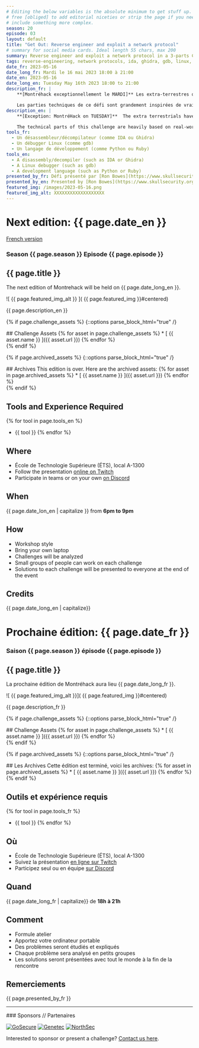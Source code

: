 ```yaml
---
# Editing the below variables is the absolute minimum to get stuff up. Feel
# free [obliged] to add editorial niceties or strip the page if you need to
# include something more complex.
season: 20
episode: 03
layout: default
title: "Get Out: Reverse engineer and exploit a network protocol"
# summary for social media cards. Ideal length 55 chars, max 200
summary: Reverse engineer and exploit a network protocol in a 3-parts CTF challenge.
tags: reverse-engineering, network protocols, ida, ghidra, gdb, linux, debug
date_fr: 2023-05-16
date_long_fr: Mardi le 16 mai 2023 18:00 à 21:00
date_en: 2023-05-16
date_long_en: Tuesday May 16th 2023 18:00 to 21:00
description_fr: |
    **[Montréhack exceptionnellement le MARDI]** Les extra-terrestres ont atteri et ils offrent refuge aux humains! Mais... ils pourraient avoir d'autres intentions. Dans ce CTF en trois parties, vous procédérez à la rétro-ingénierie de leur application et découvrirez ce qui se passe réellement!

    Les parties techniques de ce défi sont grandement inspirées de vraies recherches, et de vulnérabilités publiquement partagés en mars par le présentateur. Il donnera de la documentation du protocole réseau et peut-être une implémentation partielle pour les gens qui ne veulent pas tout reverse-engineer.
description_en: |
    **[Exception: MontréHack on TUESDAY]**  The extra terrestrials have landed and they're offering sanctuary to humans! But... they might have other motives. In this three-part CTF challenge, you'll reverse engineer their application and find out what's actually going on!

    The technical parts of this challenge are heavily based on real-world security research, and a set of vulnerabilities that the author publicly released in March. The presenter will also provide some protocol documentation and perhaps a partial implementation for folks who don't want to reverse the entire thing.
tools_fr:
  - Un désassembleur/décompilateur (comme IDA ou Ghidra)
  - Un débugger Linux (comme gdb)
  - Un langage de développement (comme Python ou Ruby)
tools_en:
  - A disassembly/decompiler (such as IDA or Ghidra)
  - A Linux debugger (such as gdb)
  - A development language (such as Python or Ruby)
presented_by_fr: Défi présenté par [Ron Bowes](https://www.skullsecurity.org)
presented_by_en: Presented by [Ron Bowes](https://www.skullsecurity.org)
featured_img: /images/2023-05-16.png
featured_img_alt: XXXXXXXXXXXXXXXXXXX
---
```


# Next edition: {{ page.date_en }}
[French version](#french)

### Season {{ page.season }} Episode {{ page.episode }}

## {{ page.title }}

The next edition of Montrehack will be held on {{ page.date_long_en }}.

![ {{ page.featured_img_alt }} ]( {{ page.featured_img }}#centered)

{{ page.description_en }}

{% if page.challenge_assets %}
{::options parse_block_html="true" /}
<div class="assets">
## Challenge Assets
{% for asset in page.challenge_assets %}
* [ {{ asset.name }} ]({{ asset.url }})
{% endfor %}
</div>
{% endif %}

{% if page.archived_assets %}
{::options parse_block_html="true" /}
<div class="archives">
## Archives
This edition is over. Here are the archived assets:
{% for asset in page.archived_assets %}
* [ {{ asset.name }} ]({{ asset.url }})
{% endfor %}
</div>
{% endif %}

## Tools and Experience Required

{% for tool in page.tools_en %}
* {{ tool }}
{% endfor %}

## Where


* École de Technologie Supérieure (ÉTS), local A-1300
* Follow the presentation [online on Twitch](https://twitch.tv/montrehack/)
* Participate in teams or on your own [on Discord](https://discord.gg/4qfFwPX)

## When

{{ page.date_lon_en | capitalize }} from **6pm to 9pm**

## How

* Workshop style
* Bring your own laptop
* Challenges will be analyzed
* Small groups of people can work on each challenge
* Solutions to each challenge will be presented to everyone at the end of the event

## Credits

{{ page.date_long_en | capitalize}}

<a id="french"></a>

# Prochaine édition: {{ page.date_fr }}

### Saison {{ page.season }} épisode {{ page.episode }}

## {{ page.title }}

La prochaine édition de Montréhack aura lieu {{ page.date_long_fr }}.

![ {{ page.featured_img_alt }}]( {{ page.featured_img }}#centered)

{{ page.description_fr }}

{% if page.challenge_assets %}
{::options parse_block_html="true" /}
<div class="assets">
## Challenge Assets
{% for asset in page.challenge_assets %}
* [ {{ asset.name }} ]({{ asset.url }})
{% endfor %}
</div>
{% endif %}

{% if page.archived_assets %}
{::options parse_block_html="true" /}
<div class="archives">
## Les Archives
Cette édition est terminé, voici les archives:
{% for asset in page.archived_assets %}
* [ {{ asset.name }} ]({{ asset.url }})
{% endfor %}
</div>
{% endif %}

## Outils et expérience requis

{% for tool in page.tools_fr %}
* {{ tool }}
{% endfor %}

## Où

* École de Technologie Supérieure (ÉTS), local A-1300
* Suivez la présentation [en ligne sur Twitch](https://twitch.tv/montrehack/)
* Participez seul ou en équipe [sur Discord](https://discord.gg/4qfFwPX)

## Quand

{{ page.date_long_fr | capitalize}} de **18h à 21h**

## Comment

* Formule atelier
* Apportez votre ordinateur portable
* Des problèmes seront étudiés et expliqués
* Chaque problème sera analysé en petits groupes
* Les solutions seront présentées avec tout le monde à la fin de la rencontre

## Remerciements

{{ page.presented_by_fr }}

<hr/>
### Sponsors // Partenaires


[![GoSecure](/images/sponsor_gosecure.png)](https://gosecure.net/)
[![Genetec](/images/sponsor_genetec.png)](https://www.genetec.com/)
[![NorthSec](/images/nsec_logo.png)](https://nsec.io/)

Interested to sponsor or present a challenge? [Contact us here](https://docs.google.com/forms/d/e/1FAIpQLSecc0vfe3pIwMJjIBCYW4G43ZwtagwVESu_qHKnglnBc3R3ww/viewform?usp=sf_link).

